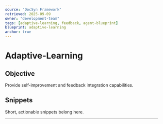 ```yaml
---
source: "DocSyn Framework"
retrieved: 2025-09-09
owner: "development-team"
tags: [adaptive-learning, feedback, agent-blueprint]
blueprint: adaptive-learning
anchor: true
---
```


# Adaptive-Learning

## Objective
Provide self-improvement and feedback integration capabilities.

## Snippets
Short, actionable snippets belong here.

---

<!-- Content will be populated from document processing -->
